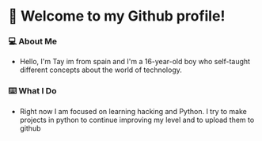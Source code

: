 
# 👋 Welcome to my Github profile!

### 💻 About Me
  - Hello, I'm Tay im from spain and I'm a 16-year-old boy who self-taught different concepts about the world of technology.
  
 ### ⌨️ What I Do
  - Right now I am focused on learning hacking and Python. I try to make projects in python to continue improving my level and to upload them to github
